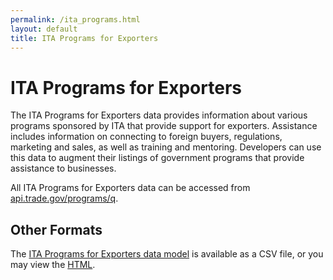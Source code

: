 ```yaml
---
permalink: /ita_programs.html
layout: default
title: ITA Programs for Exporters
---
```


# ITA Programs for Exporters

The ITA Programs for Exporters data provides information about various programs sponsored by ITA that provide support for exporters. Assistance includes information on connecting to foreign buyers, regulations, marketing and sales, as well as training and mentoring. Developers can use this data to augment their listings of government programs that provide assistance to businesses.

All ITA Programs for Exporters data can be accessed from [api.trade.gov/programs/q](/data/ita_programs.json).

## Other Formats

The [ITA Programs for Exporters data model](itaprograms.csv) is available as a CSV file, or you may view the [HTML](ITAPrograms.html).
